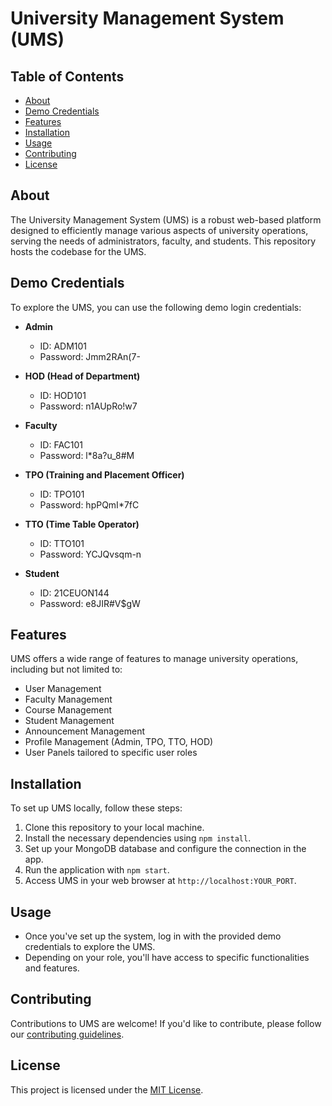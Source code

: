 # University Management System (UMS)

## Table of Contents
- [About](#about)
- [Demo Credentials](#demo-credentials)
- [Features](#features)
- [Installation](#installation)
- [Usage](#usage)
- [Contributing](#contributing)
- [License](#license)

## About
The University Management System (UMS) is a robust web-based platform designed to efficiently manage various aspects of university operations, serving the needs of administrators, faculty, and students. This repository hosts the codebase for the UMS.

## Demo Credentials
To explore the UMS, you can use the following demo login credentials:

- **Admin**
  - ID: ADM101
  - Password: Jmm2RAn(7-

- **HOD (Head of Department)**
  - ID: HOD101
  - Password: n1AUpRo!w7

- **Faculty**
  - ID: FAC101
  - Password: l*8a?u_8#M

- **TPO (Training and Placement Officer)**
  - ID: TPO101
  - Password: hpPQmI*7fC

- **TTO (Time Table Operator)**
  - ID: TTO101
  - Password: YCJQvsqm-n

- **Student**
  - ID: 21CEUON144
  - Password: e8JIR#V$gW

## Features
UMS offers a wide range of features to manage university operations, including but not limited to:
- User Management
- Faculty Management
- Course Management
- Student Management
- Announcement Management
- Profile Management (Admin, TPO, TTO, HOD)
- User Panels tailored to specific user roles

## Installation
To set up UMS locally, follow these steps:
1. Clone this repository to your local machine.
2. Install the necessary dependencies using `npm install`.
3. Set up your MongoDB database and configure the connection in the app.
4. Run the application with `npm start`.
5. Access UMS in your web browser at `http://localhost:YOUR_PORT`.

## Usage
- Once you've set up the system, log in with the provided demo credentials to explore the UMS.
- Depending on your role, you'll have access to specific functionalities and features.

## Contributing
Contributions to UMS are welcome! If you'd like to contribute, please follow our [contributing guidelines](CONTRIBUTING.md).

## License
This project is licensed under the [MIT License](LICENSE).
